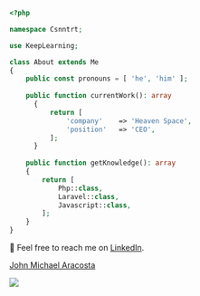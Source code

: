 ```php
<?php

namespace Csnntrt;

use KeepLearning;

class About extends Me
{
    public const pronouns = [ 'he', 'him' ];
    
    public function currentWork(): array
      {
          return [
              'company'    => 'Heaven Space',
              'position'   => 'CEO',
          ];
      }
    
    public function getKnowledge(): array
    {
        return [
            Php::class,
            Laravel::class,
            Javascript::class,
        ];
    }
}
```
📨 Feel free to reach me on [LinkedIn](www.linkedin.com/in/chaelaracosta).

<div class="badge-base LI-profile-badge" data-locale="en_US" data-size="medium" data-theme="dark" data-type="VERTICAL" data-vanity="chaelaracosta" data-version="v1"><a class="badge-base__link LI-simple-link" href="https://ph.linkedin.com/in/chaelaracosta?trk=profile-badge">John Michael Aracosta</a></div>
              

![](https://komarev.com/ghpvc/?username=csnntrt&style=for-the-badge)
